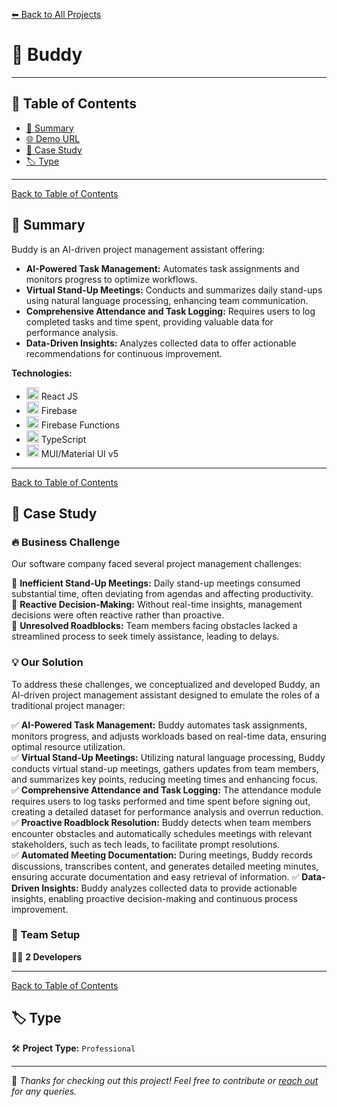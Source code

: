 [⬅ Back to All Projects](../README.md#my-work)

# 📌 Buddy

---

## 📖 Table of Contents  

- [📖 Summary](#-summary)  
- [🌐 Demo URL](#-demo-url)  
- [📑 Case Study](#-case-study)  
- [🏷 Type](#-type)  

---
[Back to Table of Contents](#-table-of-contents)
## 📖 Summary  

Buddy is an AI-driven project management assistant offering:  
- **AI-Powered Task Management:** Automates task assignments and monitors progress to optimize workflows.​
- **Virtual Stand-Up Meetings:** Conducts and summarizes daily stand-ups using natural language processing, enhancing team communication.​
- **Comprehensive Attendance and Task Logging:** Requires users to log completed tasks and time spent, providing valuable data for performance analysis.​
- **Data-Driven Insights:** Analyzes collected data to offer actionable recommendations for continuous improvement.​

**Technologies:** 
- <img src="https://encrypted-tbn0.gstatic.com/images?q=tbn:ANd9GcSlGmKtrnxElpqw3AExKXPWWBulcwjlvDJa1Q&s" width="20px"> React JS
- <img src="https://w7.pngwing.com/pngs/246/288/png-transparent-firebase-hd-logo-thumbnail.png" width="20px"> Firebase
- <img src="https://encrypted-tbn0.gstatic.com/images?q=tbn:ANd9GcSav0N-WGmPn1jRX0wgyZVqFtNYCBmr8aPBjg&s" width="20px"> Firebase Functions
- <img src="https://upload.wikimedia.org/wikipedia/commons/thumb/4/4c/Typescript_logo_2020.svg/768px-Typescript_logo_2020.svg.png" width="20px"> TypeScript
- <img src="https://encrypted-tbn0.gstatic.com/images?q=tbn:ANd9GcT5eWKWtRacZBDc33NENsW-OdRQ9BNMgMOalg&s" width="20px"> MUI/Material UI v5

---
[Back to Table of Contents](#-table-of-contents)
## 📑 Case Study 

### 🔥 Business Challenge  

Our software company faced several project management challenges:  

🎯 **Inefficient Stand-Up Meetings:** Daily stand-up meetings consumed substantial time, often deviating from agendas and affecting productivity.  
🎯 **Reactive Decision-Making:** Without real-time insights, management decisions were often reactive rather than proactive.  
🎯 **Unresolved Roadblocks:** Team members facing obstacles lacked a streamlined process to seek timely assistance, leading to delays.   

### 💡 Our Solution  

To address these challenges, we conceptualized and developed Buddy, an AI-driven project management assistant designed to emulate the roles of a traditional project manager:​  

✅ **AI-Powered Task Management:** Buddy automates task assignments, monitors progress, and adjusts workloads based on real-time data, ensuring optimal resource utilization.  
✅ **Virtual Stand-Up Meetings:** Utilizing natural language processing, Buddy conducts virtual stand-up meetings, gathers updates from team members, and summarizes key points, reducing meeting times and enhancing focus.<br>
✅ **Comprehensive Attendance and Task Logging:** The attendance module requires users to log tasks performed and time spent before signing out, creating a detailed dataset for performance analysis and overrun reduction.  
✅ **Proactive Roadblock Resolution:** Buddy detects when team members encounter obstacles and automatically schedules meetings with relevant stakeholders, such as tech leads, to facilitate prompt resolutions.  
✅ **Automated Meeting Documentation:** During meetings, Buddy records discussions, transcribes content, and generates detailed meeting minutes, ensuring accurate documentation and easy retrieval of information.
✅ **Data-Driven Insights:** Buddy analyzes collected data to provide actionable insights, enabling proactive decision-making and continuous process improvement.  

### 👥 Team Setup  

👨‍💻 **2 Developers**  

---
[Back to Table of Contents](#-table-of-contents)
## 🏷 Type  

🛠 **Project Type:** `Professional` 

---

🚀 *Thanks for checking out this project! Feel free to contribute or [reach out](mailto:bhatti.asad99@gmail.com) for any queries.*  
```
